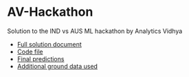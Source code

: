 # AV-Hackathon
Solution to the IND vs AUS ML hackathon by Analytics Vidhya

- [Full solution document](AV_Sledge_hack_solution_doc_nikhil1e9.docx)
- [Code file](AV_match_prediction.ipynb)
- [Final predictions](match_preds_final.csv)
- [Additional ground data used](Ground_stats.xlsx)
